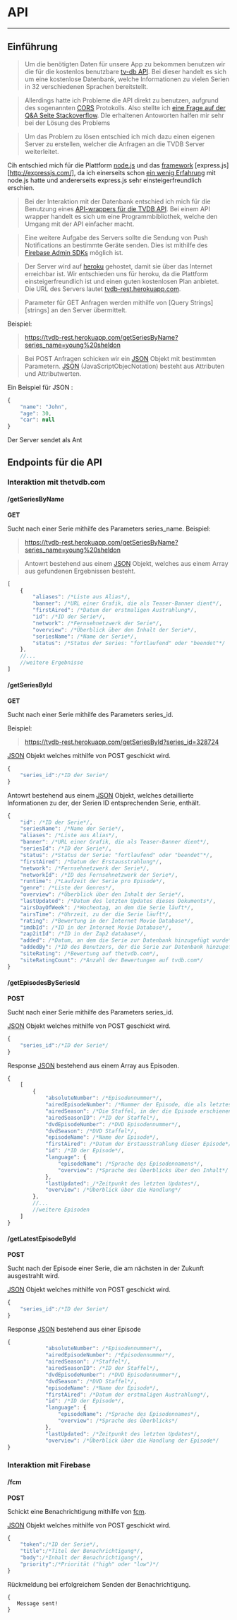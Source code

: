 # API

---

## Einführung

> Um die benötigten Daten für unsere App zu bekommen benutzen wir die für die kostenlos benutzbare [tv-db API](https://api.thetvdb.com/swagger). Bei dieser handelt es sich um eine kostenlose Datenbank, welche Informationen zu vielen Serien in 32 verschiedenen Sprachen bereitstellt.

> Allerdings hatte ich Probleme die API direkt zu benutzen, aufgrund des sogenannten [CORS](https://de.wikipedia.org/wiki/Cross-Origin_Resource_Sharing) Protokolls.  Also stellte ich [eine Frage auf der Q&A Seite Stackoverflow](https://stackoverflow.com/questions/48272135/how-do-i-avoid-getting-the-http-status-code-405). DIe erhaltenen Antoworten halfen mir sehr bei der Lösung des Problems

> Um das Problem zu lösen entschied ich mich dazu einen eigenen Server zu erstellen, welcher die Anfragen an die TVDB Server weiterleitet. 

Cih entschied mich für die Plattform [node.js][node] und das [framework][frame] [express.js][http://expressjs.com/], da ich einerseits schon [ein wenig Erfahrung][Disbot] mit node.js hatte und andererseits express.js sehr einsteigerfreundlich erschien. 

> Bei der Interaktion mit der Datenbank entschied ich mich für die Benutzung eines [API-wrappers für die TVDB API](https://www.npmjs.com/package/node-tvdb). Bei einem API wrapper handelt es sich um eine Programmbibliothek, welche den Umgang mit der API einfacher macht.

> Eine weitere Aufgabe des Servers sollte die Sendung von Push Notifications an bestimmte Geräte senden. Dies ist mithilfe des [Firebase Admin SDKs][firebase] möglich ist.

> Der Server wird auf [heroku](https://heroku.com) gehostet, damit sie über das Internet erreichbar ist. Wir entschieden uns für heroku, da die Plattform einsteigerfreundlich ist und einen guten kostenlosen Plan anbietet. Die URL des Servers lautet [tvdb-rest.herokuapp.com](https://tvdb-rest.herokuapp.com/).

> Parameter für GET Anfragen werden mithilfe von [Query Strings][strings] an den Server übermittelt.

Beispiel:

> https://tvdb-rest.herokuapp.com/getSeriesByName?series_name=young%20sheldon

> Bei POST Anfragen schicken wir ein [JSON][json] Objekt mit bestimmten Parametern. [JSON][json] (JavaScriptObjecNotation) besteht aus Attributen und Attributwerten.

Ein Beispiel für JSON :

```javascript
{
    "name": "John", 
    "age": 30, 
    "car": null 
}

```

Der Server sendet als Ant

## Endpoints für die API

### Interaktion mit thetvdb.com

#### /getSeriesByName

**GET**

Sucht nach einer Serie mithilfe des Parameters series_name. Beispiel:

> https://tvdb-rest.herokuapp.com/getSeriesByName?series_name=young%20sheldon

> Antowrt bestehend aus einem [JSON][json] Objekt, welches aus einem Array aus gefundenen Ergebnissen besteht.

```javascript
[
    {
        "aliases": /*Liste aus Alias*/,
        "banner": /*URL einer Grafik, die als Teaser-Banner dient*/,
        "firstAired": /*Datum der erstmaligen Austrahlung*/,
        "id": /*ID der Serie*/,
        "network": /*Fernsehnetzwerk der Serie*/,
        "overview": /*Überblick über den Inhalt der Serie*/,
        "seriesName": /*Name der Serie*/,
        "status": /*Status der Series: "fortlaufend" oder "beendet"*/
    },
    //...
    //weitere Ergebnisse
]
```

#### /getSeriesById

**GET**

Sucht nach einer Serie mithilfe des Parameters series_id.

Beispiel:

> https://tvdb-rest.herokuapp.com/getSeriesById?series_id=328724

[JSON][json] Objekt welches mithilfe von POST geschickt wird.

```javascript
{
    "series_id":/*ID der Serie*/
}
```

Antowrt bestehend aus einem [JSON][json] Objekt, welches detaillierte Informationen zu der, der Serien ID entsprechenden Serie, enthält.

```javascript
{
    "id": /*ID der Serie*/,
    "seriesName": /*Name der Serie*/,
    "aliases": /*Liste aus Alias*/,
    "banner": /*URL einer Grafik, die als Teaser-Banner dient*/,
    "seriesId": /*ID der Serie*/,
    "status": /*Status der Serie: "fortlaufend" oder "beendet"*/,
    "firstAired": /*Datum der Erstausstrahlung*/,
    "network": /*Fernsehnetzwerk der Serie*/,
    "networkId": /*ID des Fernsehnetzwerk der Serie*/,
    "runtime": /*Laufzeit der Serie pro Episode*/,
    "genre": /*Liste der Genres*/,
    "overview": /*Überblick über den Inhalt der Serie*/,
    "lastUpdated": /*Datum des letzten Updates dieses Dokuments*/,
    "airsDayOfWeek": /*Wochentag, an dem die Serie läuft*/,
    "airsTime": /*Uhrzeit, zu der die Serie läuft*/,
    "rating": /*Bewertung in der Internet Movie Database*/,
    "imdbId": /*ID in der Internet Movie Database*/,
    "zap2itId": /*ID in der Zap2 database*/,
    "added": /*Datum, an dem die Serie zur Datenbank hinzugefügt wurde*/,
    "addedBy": /*ID des Benutzers, der die Serie zur Datenbank hinzugefügt hat*/,
    "siteRating": /*Bewertung auf thetvdb.com*/,
    "siteRatingCount": /*Anzahl der Bewertungen auf tvdb.com*/
}
```

#### /getEpisodesBySeriesId

**POST**

Sucht nach einer Serie mithilfe des Parameters series_id.

[JSON][json] Objekt welches mithilfe von POST geschickt wird.

```javascript
{
    "series_id":/*ID der Serie*/
}
```

Response [JSON][json] bestehend aus einem Array aus Episoden.

```javascript
{
    [
        {
            "absoluteNumber": /*Episodennummer*/,
            "airedEpisodeNumber": /*Nummer der Episode, die als letztes erschienen ist*/,
            "airedSeason": /*Die Staffel, in der die Episode erschienen ist*/,
            "airedSeasonID": /*ID der Staffel*/,
            "dvdEpisodeNumber": /*DVD Episodennummer*/,
            "dvdSeason": /*DVD Staffel*/,
            "episodeName": /*Name der Episode*/,
            "firstAired": /*Datum der Erstausstrahlung dieser Episode*/,
            "id": /*ID der Episode*/,
            "language": {
                "episodeName": /*Sprache des Episodennamens*/,
                "overview": /*Sprache des Überblicks über den Inhalt*/
            },
            "lastUpdated": /*Zeitpunkt des letzten Updates*/,
            "overview": /*Überblick über die Handlung*/        
        },
        //...
        //weitere Episoden
    ]
}
```
#### /getLatestEpisodeById

**POST**

Sucht nach der Episode einer Serie, die am nächsten in der Zukunft ausgestrahlt wird.

[JSON][json] Objekt welches mithilfe von POST geschickt wird.

```javascript
{
    "series_id":/*ID der Serie*/
}
```

Response [JSON][json] bestehend aus einer Episode

```javascript
{
            "absoluteNumber": /*Episodennummer*/,
            "airedEpisodeNumber": /*Episodennummer*/,
            "airedSeason": /*Staffel*/,
            "airedSeasonID": /*ID der Staffel*/,
            "dvdEpisodeNumber": /*DVD Episodennummer*/,
            "dvdSeason": /*DVD Staffel*/,
            "episodeName": /*Name der Episode*/,
            "firstAired": /*Datum der erstmaligen Austrahlung*/,
            "id": /*ID der Episode*/,
            "language": {
                "episodeName": /*Sprache des Episodennames*/,
                "overview": /*Sprache des Überblicks*/
            },
            "lastUpdated": /*Zeitpunkt des letzten Updates*/,
            "overview": /*Überblick über die Handlung der Episode*/        
}
```

### Interaktion mit Firebase

#### /fcm

**POST**

Schickt eine Benachrichtigung mithilfe von [fcm](https://firebase.google.com/products/cloud-messaging/).

[JSON][json] Objekt welches mithilfe von POST geschickt wird.

```javascript
{
    "token":/*ID der Serie*/,
    "title":/*Titel der Benachrichtigung*/,
    "body":/*Inhalt der Benachrichtigung*/,
    "priority":/*Priorität ("high" oder "low")*/
}
```

Rückmeldung bei erfolgreichem Senden der Benachrichtigung.

```
{
   Message sent!                 
}
```
[node]:https://nodejs.org/de/
[Disbot]:https://github.com/ayykamp/discbot
[frame]:https://de.wikipedia.org/wiki/Framework
[firebase]:https://firebase.google.com/docs/admin/setup
[json]:https://www.json.org/json-de.html
